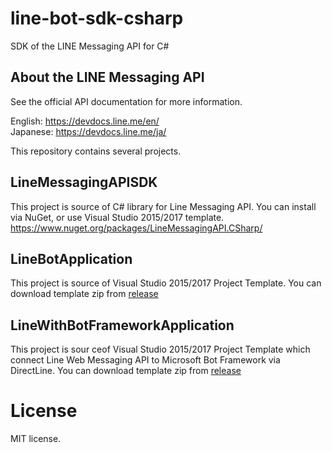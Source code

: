 # line-bot-sdk-csharp
SDK of the LINE Messaging API for C#

About the LINE Messaging API
------------------------

See the official API documentation for more information.

English: https://devdocs.line.me/en/ <br/>
Japanese: https://devdocs.line.me/ja/

This repository contains several projects.

## LineMessagingAPISDK 
This project is source of C# library for Line Messaging API. You can install via NuGet, or use Visual Studio 2015/2017 template.
https://www.nuget.org/packages/LineMessagingAPI.CSharp/

## LineBotApplication 
This project is source of Visual Studio 2015/2017 Project Template. You can download template zip from [release](https://github.com/kenakamu/line-bot-sdk-csharp/releases/tag/LineBotApplicationv1.5)

## LineWithBotFrameworkApplication 
This project is sour ceof Visual Studio 2015/2017 Project Template which connect Line Web Messaging API to Microsoft Bot Framework via DirectLine. You can download template zip from [release](https://github.com/kenakamu/line-bot-sdk-csharp/releases/tag/LineWithBotFrameworkApplicationv1.3)

# License
MIT license.
